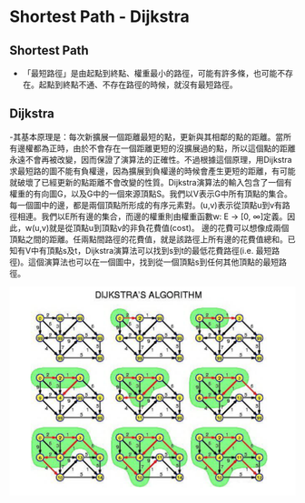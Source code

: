 # Shortest Path - Dijkstra
 
## Shortest Path
- 「最短路徑」是由起點到終點、權重最小的路徑，可能有許多條，也可能不存在。起點到終點不通、不存在路徑的時候，就沒有最短路徑。

## Dijkstra

-其基本原理是：每次新擴展一個距離最短的點，更新與其相鄰的點的距離。當所有邊權都為正時，由於不會存在一個距離更短的沒擴展過的點，所以這個點的距離永遠不會再被改變，因而保證了演算法的正確性。不過根據這個原理，用Dijkstra求最短路的圖不能有負權邊，因為擴展到負權邊的時候會產生更短的距離，有可能就破壞了已經更新的點距離不會改變的性質。Dijkstra演算法的輸入包含了一個有權重的有向圖G，以及G中的一個來源頂點S。我們以V表示G中所有頂點的集合。每一個圖中的邊，都是兩個頂點所形成的有序元素對。(u,v)表示從頂點u到v有路徑相連。我們以E所有邊的集合，而邊的權重則由權重函數w: E → [0, ∞]定義。因此，w(u,v)就是從頂點u到頂點v的非負花費值(cost)。 邊的花費可以想像成兩個頂點之間的距離。任兩點間路徑的花費值，就是該路徑上所有邊的花費值總和。已知有V中有頂點s及t，Dijkstra演算法可以找到s到t的最低花費路徑(i.e. 最短路徑)。這個演算法也可以在一個圖中，找到從一個頂點s到任何其他頂點的最短路徑。  

![](/images/Dijkstra.png)

